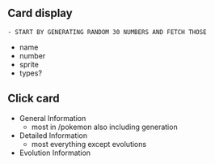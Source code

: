 ## Card display

    - START BY GENERATING RANDOM 30 NUMBERS AND FETCH THOSE

- name
- number
- sprite
- types?

## Click card

- General Information
  - most in /pokemon also including generation
- Detailed Information
  - most everything except evolutions
- Evolution Information
